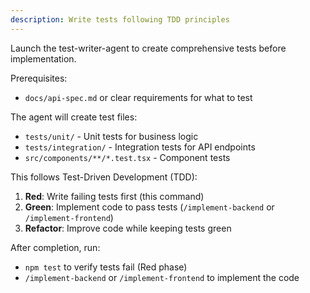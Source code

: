 ```yaml
---
description: Write tests following TDD principles
---
```


Launch the test-writer-agent to create comprehensive tests before implementation.

Prerequisites:
- `docs/api-spec.md` or clear requirements for what to test

The agent will create test files:
- `tests/unit/` - Unit tests for business logic
- `tests/integration/` - Integration tests for API endpoints
- `src/components/**/*.test.tsx` - Component tests

This follows Test-Driven Development (TDD):
1. **Red**: Write failing tests first (this command)
2. **Green**: Implement code to pass tests (`/implement-backend` or `/implement-frontend`)
3. **Refactor**: Improve code while keeping tests green

After completion, run:
- `npm test` to verify tests fail (Red phase)
- `/implement-backend` or `/implement-frontend` to implement the code
